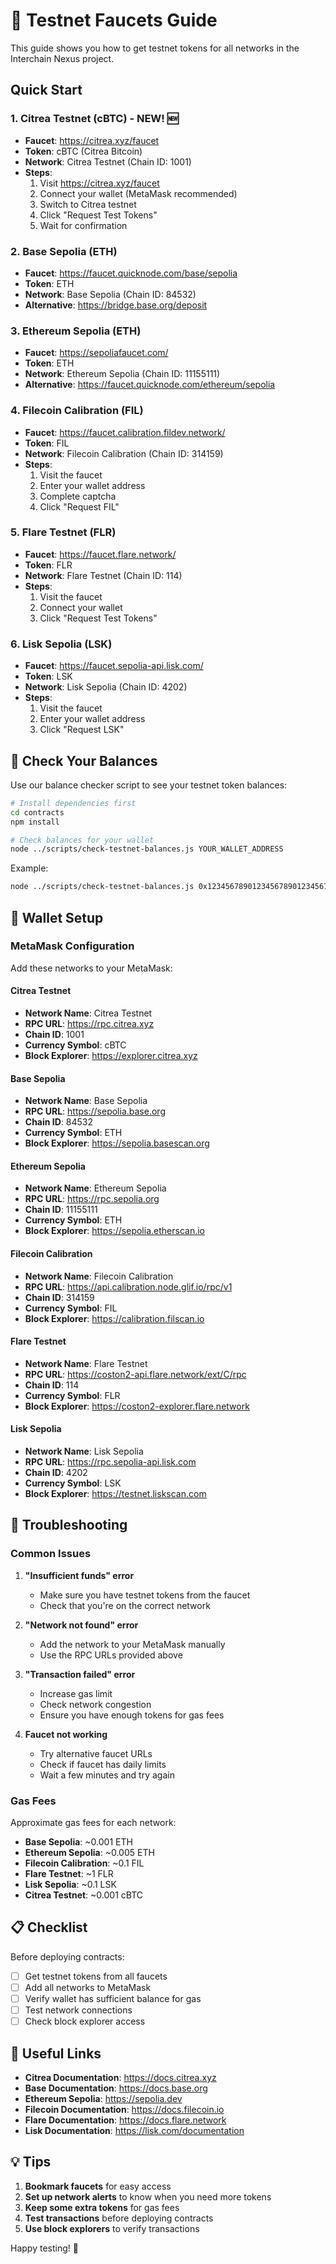 # 🚰 Testnet Faucets Guide

This guide shows you how to get testnet tokens for all networks in the Interchain Nexus project.

## Quick Start

### 1. **Citrea Testnet (cBTC)** - NEW! 🆕
- **Faucet**: https://citrea.xyz/faucet
- **Token**: cBTC (Citrea Bitcoin)
- **Network**: Citrea Testnet (Chain ID: 1001)
- **Steps**:
  1. Visit https://citrea.xyz/faucet
  2. Connect your wallet (MetaMask recommended)
  3. Switch to Citrea testnet
  4. Click "Request Test Tokens"
  5. Wait for confirmation

### 2. **Base Sepolia (ETH)**
- **Faucet**: https://faucet.quicknode.com/base/sepolia
- **Token**: ETH
- **Network**: Base Sepolia (Chain ID: 84532)
- **Alternative**: https://bridge.base.org/deposit

### 3. **Ethereum Sepolia (ETH)**
- **Faucet**: https://sepoliafaucet.com/
- **Token**: ETH
- **Network**: Ethereum Sepolia (Chain ID: 11155111)
- **Alternative**: https://faucet.quicknode.com/ethereum/sepolia

### 4. **Filecoin Calibration (FIL)**
- **Faucet**: https://faucet.calibration.fildev.network/
- **Token**: FIL
- **Network**: Filecoin Calibration (Chain ID: 314159)
- **Steps**:
  1. Visit the faucet
  2. Enter your wallet address
  3. Complete captcha
  4. Click "Request FIL"

### 5. **Flare Testnet (FLR)**
- **Faucet**: https://faucet.flare.network/
- **Token**: FLR
- **Network**: Flare Testnet (Chain ID: 114)
- **Steps**:
  1. Visit the faucet
  2. Connect your wallet
  3. Click "Request Test Tokens"

### 6. **Lisk Sepolia (LSK)**
- **Faucet**: https://faucet.sepolia-api.lisk.com/
- **Token**: LSK
- **Network**: Lisk Sepolia (Chain ID: 4202)
- **Steps**:
  1. Visit the faucet
  2. Enter your wallet address
  3. Click "Request LSK"

## 🔧 Check Your Balances

Use our balance checker script to see your testnet token balances:

```bash
# Install dependencies first
cd contracts
npm install

# Check balances for your wallet
node ../scripts/check-testnet-balances.js YOUR_WALLET_ADDRESS
```

Example:
```bash
node ../scripts/check-testnet-balances.js 0x1234567890123456789012345678901234567890
```

## 📱 Wallet Setup

### MetaMask Configuration

Add these networks to your MetaMask:

#### Citrea Testnet
- **Network Name**: Citrea Testnet
- **RPC URL**: https://rpc.citrea.xyz
- **Chain ID**: 1001
- **Currency Symbol**: cBTC
- **Block Explorer**: https://explorer.citrea.xyz

#### Base Sepolia
- **Network Name**: Base Sepolia
- **RPC URL**: https://sepolia.base.org
- **Chain ID**: 84532
- **Currency Symbol**: ETH
- **Block Explorer**: https://sepolia.basescan.org

#### Ethereum Sepolia
- **Network Name**: Ethereum Sepolia
- **RPC URL**: https://rpc.sepolia.org
- **Chain ID**: 11155111
- **Currency Symbol**: ETH
- **Block Explorer**: https://sepolia.etherscan.io

#### Filecoin Calibration
- **Network Name**: Filecoin Calibration
- **RPC URL**: https://api.calibration.node.glif.io/rpc/v1
- **Chain ID**: 314159
- **Currency Symbol**: FIL
- **Block Explorer**: https://calibration.filscan.io

#### Flare Testnet
- **Network Name**: Flare Testnet
- **RPC URL**: https://coston2-api.flare.network/ext/C/rpc
- **Chain ID**: 114
- **Currency Symbol**: FLR
- **Block Explorer**: https://coston2-explorer.flare.network

#### Lisk Sepolia
- **Network Name**: Lisk Sepolia
- **RPC URL**: https://rpc.sepolia-api.lisk.com
- **Chain ID**: 4202
- **Currency Symbol**: LSK
- **Block Explorer**: https://testnet.liskscan.com

## 🚨 Troubleshooting

### Common Issues

1. **"Insufficient funds" error**
   - Make sure you have testnet tokens from the faucet
   - Check that you're on the correct network

2. **"Network not found" error**
   - Add the network to your MetaMask manually
   - Use the RPC URLs provided above

3. **"Transaction failed" error**
   - Increase gas limit
   - Check network congestion
   - Ensure you have enough tokens for gas fees

4. **Faucet not working**
   - Try alternative faucet URLs
   - Check if faucet has daily limits
   - Wait a few minutes and try again

### Gas Fees

Approximate gas fees for each network:
- **Base Sepolia**: ~0.001 ETH
- **Ethereum Sepolia**: ~0.005 ETH
- **Filecoin Calibration**: ~0.1 FIL
- **Flare Testnet**: ~1 FLR
- **Lisk Sepolia**: ~0.1 LSK
- **Citrea Testnet**: ~0.001 cBTC

## 📋 Checklist

Before deploying contracts:

- [ ] Get testnet tokens from all faucets
- [ ] Add all networks to MetaMask
- [ ] Verify wallet has sufficient balance for gas
- [ ] Test network connections
- [ ] Check block explorer access

## 🔗 Useful Links

- **Citrea Documentation**: https://docs.citrea.xyz
- **Base Documentation**: https://docs.base.org
- **Ethereum Sepolia**: https://sepolia.dev
- **Filecoin Documentation**: https://docs.filecoin.io
- **Flare Documentation**: https://docs.flare.network
- **Lisk Documentation**: https://lisk.com/documentation

## 💡 Tips

1. **Bookmark faucets** for easy access
2. **Set up network alerts** to know when you need more tokens
3. **Keep some extra tokens** for gas fees
4. **Test transactions** before deploying contracts
5. **Use block explorers** to verify transactions

Happy testing! 🚀
